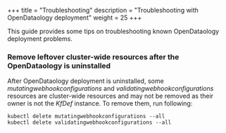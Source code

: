 +++
title = "Troubleshooting"
description = "Troubleshooting with OpenDataology deployment"
weight = 25
+++

This guide provides some tips on troubleshooting known OpenDataology deployment problems.

### Remove leftover cluster-wide resources after the OpenDataology is uninstalled

After OpenDataology deployment is uninstalled, some _mutatingwebhookconfigurations_ and _validatingwebhookconfigurations_ resources are cluster-wide resources and may not be removed as their owner is not the _KfDef_ instance. To remove them, run following:

```shell
kubectl delete mutatingwebhookconfigurations --all
kubectl delete validatingwebhookconfigurations --all
```
